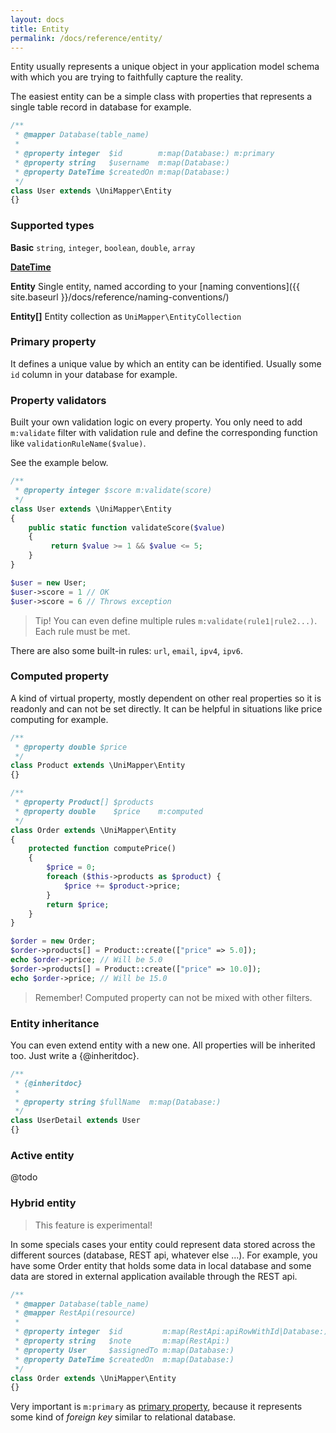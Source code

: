```yaml
---
layout: docs
title: Entity
permalink: /docs/reference/entity/
---
```


Entity usually represents a unique object in your application model schema with which you are trying to faithfully capture the reality.

The easiest entity can be a simple class with properties that represents a single table record in database for example.

~~~ php
/**
 * @mapper Database(table_name)
 *
 * @property integer  $id        m:map(Database:) m:primary
 * @property string   $username  m:map(Database:)
 * @property DateTime $createdOn m:map(Database:)
 */
class User extends \UniMapper\Entity
{}
~~~

### Supported types

**Basic** `string`, `integer`, `boolean`, `double`, `array`

**[DateTime](http://www.php.net/manual/en/class.datetime.php)**

**Entity** Single entity, named according to your [naming conventions]({{ site.baseurl }}/docs/reference/naming-conventions/)

**Entity\[\]** Entity collection as `UniMapper\EntityCollection`

### Primary property
It defines a unique value by which an entity can be identified. Usually some `id` column in your database for example.

### Property validators
Built your own validation logic on every property. You only need to add `m:validate` filter with validation rule and define the corresponding function like `validationRuleName($value)`.

See the example below.

~~~ php
/**
 * @property integer $score m:validate(score)
 */
class User extends \UniMapper\Entity
{
    public static function validateScore($value)
    {
         return $value >= 1 && $value <= 5;
    }
}

$user = new User;
$user->score = 1 // OK
$user->score = 6 // Throws exception
~~~

> Tip! You can even define multiple rules `m:validate(rule1|rule2...)`. Each rule must be met.

There are also some built-in rules: `url`, `email`, `ipv4`, `ipv6`.

### Computed property
A kind of virtual property, mostly dependent on other real properties so it is readonly and can not be set directly. It can be helpful in situations like price computing for example.

~~~ php
/**
 * @property double $price
 */
class Product extends \UniMapper\Entity
{}

/**
 * @property Product[] $products
 * @property double    $price    m:computed
 */
class Order extends \UniMapper\Entity
{
    protected function computePrice()
    {
    	$price = 0;
    	foreach ($this->products as $product) {
    	    $price += $product->price;
    	}
        return $price;
    }
}

$order = new Order;
$order->products[] = Product::create(["price" => 5.0]);
echo $order->price; // Will be 5.0
$order->products[] = Product::create(["price" => 10.0]);
echo $order->price; // Will be 15.0
~~~

> Remember! Computed property can not be mixed with other filters.

### Entity inheritance
You can even extend entity with a new one. All properties will be inherited too. Just write a {@inheritdoc}.

~~~ php
/**
 * {@inheritdoc}
 *
 * @property string $fullName  m:map(Database:)
 */
class UserDetail extends User
{}
~~~

### Active entity
@todo

### Hybrid entity

> This feature is experimental!

In some specials cases your entity could represent data stored across the different sources (database, REST api, whatever else ...).
For example, you have some Order entity that holds some data in local database and some data are stored in external application available through the REST api.

~~~ php
/**
 * @mapper Database(table_name)
 * @mapper RestApi(resource)
 *
 * @property integer  $id         m:map(RestApi:apiRowWithId|Database:) m:primary
 * @property string   $note       m:map(RestApi:)
 * @property User     $assignedTo m:map(Database:)
 * @property DateTime $createdOn  m:map(Database:)
 */
class Order extends \UniMapper\Entity
{}
~~~

Very important is `m:primary` as [primary property](#primary-property), because it represents some kind of *foreign key* similar to relational database.